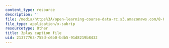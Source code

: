 ```yaml
---
content_type: resource
description: ''
file: /media/https%3A/open-learning-course-data-rc.s3.amazonaws.com/8-04-quantum-physics-i-spring-2016/21377763755dc6b0bdb591d8219b8432_gMnQ21-pjOA.srt
file_type: application/x-subrip
resourcetype: Other
title: 3play caption file
uid: 21377763-755d-c6b0-bdb5-91d8219b8432
---
```

